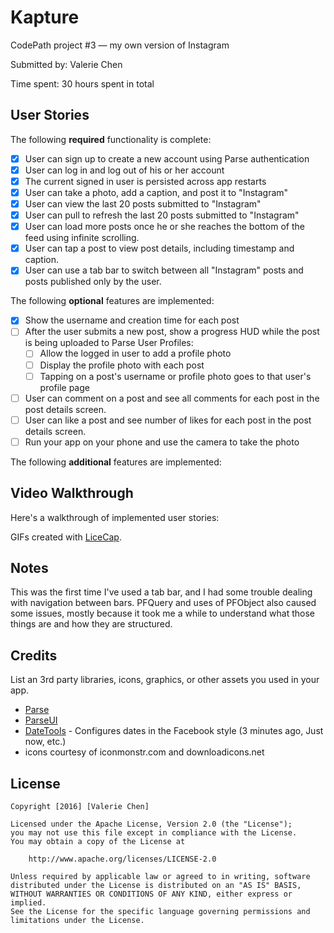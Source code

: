 # Kapture
CodePath project #3 — my own version of Instagram

Submitted by: Valerie Chen

Time spent: 30 hours spent in total

## User Stories

The following **required** functionality is complete:

* [X] User can sign up to create a new account using Parse authentication
* [X] User can log in and log out of his or her account
* [X] The current signed in user is persisted across app restarts
* [X] User can take a photo, add a caption, and post it to "Instagram"
* [X] User can view the last 20 posts submitted to "Instagram"
* [X] User can pull to refresh the last 20 posts submitted to "Instagram"
* [X] User can load more posts once he or she reaches the bottom of the feed using infinite scrolling.
* [X] User can tap a post to view post details, including timestamp and caption. 
* [X] User can use a tab bar to switch between all "Instagram" posts and posts published only by the user.

The following **optional** features are implemented:
* [X] Show the username and creation time for each post
* [ ] After the user submits a new post, show a progress HUD while the post is being uploaded to Parse
User Profiles:
  * [ ] Allow the logged in user to add a profile photo
  * [ ] Display the profile photo with each post
  * [ ] Tapping on a post's username or profile photo goes to that user's profile page
* [ ] User can comment on a post and see all comments for each post in the post details screen.
* [ ] User can like a post and see number of likes for each post in the post details screen.
* [ ] Run your app on your phone and use the camera to take the photo

The following **additional** features are implemented:



## Video Walkthrough

Here's a walkthrough of implemented user stories:

GIFs created with [LiceCap](http://www.cockos.com/licecap/).

## Notes

This was the first time I've used a tab bar, and I had some trouble dealing with navigation between bars. PFQuery and uses of PFObject also caused some issues, mostly because it took me a while to understand what those things are and how they are structured.

## Credits

List an 3rd party libraries, icons, graphics, or other assets you used in your app.

- [Parse](https://github.com/ParsePlatform/parse-server)
- [ParseUI](https://github.com/ParsePlatform/ParseUI-iOS)
- [DateTools](https://github.com/MatthewYork/DateTools) - Configures dates in the Facebook style (3 minutes ago, Just now, etc.)
- icons courtesy of iconmonstr.com and downloadicons.net

## License

    Copyright [2016] [Valerie Chen]

    Licensed under the Apache License, Version 2.0 (the "License");
    you may not use this file except in compliance with the License.
    You may obtain a copy of the License at

        http://www.apache.org/licenses/LICENSE-2.0

    Unless required by applicable law or agreed to in writing, software
    distributed under the License is distributed on an "AS IS" BASIS,
    WITHOUT WARRANTIES OR CONDITIONS OF ANY KIND, either express or implied.
    See the License for the specific language governing permissions and
    limitations under the License.
